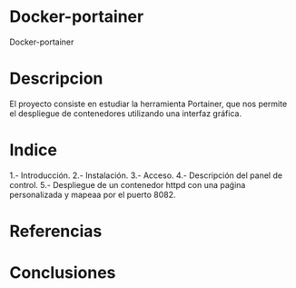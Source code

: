 # Docker-portainer
Docker-portainer
# Descripcion
El proyecto consiste en estudiar la herramienta Portainer, que nos permite el despliegue de contenedores utilizando una interfaz gráfica.
# Indice
1.- Introducción.
2.- Instalación.
3.- Acceso.
4.- Descripción del panel de control.
5.- Despliegue de un contenedor httpd con una paǵina personalizada y mapeaa por el puerto 8082.
# Referencias
# Conclusiones
